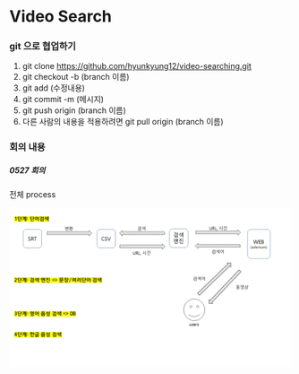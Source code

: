 # Video Search

### git 으로 협업하기

1. git clone https://github.com/hyunkyung12/video-searching.git
2. git checkout -b (branch 이름)
3. git add (수정내용)
4. git commit -m (메시지)
5. git push origin (branch 이름)
6. 다른 사람의 내용을 적용하려면 git pull origin (branch 이름)

### 회의 내용

##### 0527 회의

전체 process

![](./history/0527.png)

